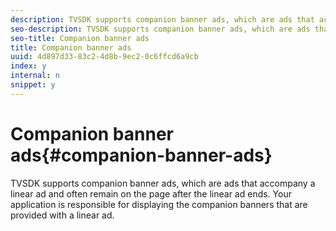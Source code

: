 ```yaml
---
description: TVSDK supports companion banner ads, which are ads that accompany a linear ad and often remain on the page after the linear ad ends. Your application is responsible for displaying the companion banners that are provided with a linear ad.
seo-description: TVSDK supports companion banner ads, which are ads that accompany a linear ad and often remain on the page after the linear ad ends. Your application is responsible for displaying the companion banners that are provided with a linear ad.
seo-title: Companion banner ads
title: Companion banner ads
uuid: 4d897d33-83c2-4d8b-9ec2-0c6ffcd6a9cb
index: y
internal: n
snippet: y
---
```


# Companion banner ads{#companion-banner-ads}

TVSDK supports companion banner ads, which are ads that accompany a linear ad and often remain on the page after the linear ad ends. Your application is responsible for displaying the companion banners that are provided with a linear ad.

